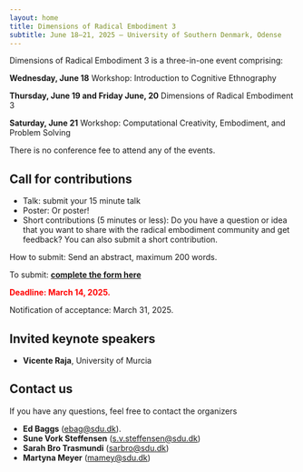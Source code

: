 ```yaml
---
layout: home
title: Dimensions of Radical Embodiment 3
subtitle: June 18–21, 2025 — University of Southern Denmark, Odense
---
```


Dimensions of Radical Embodiment 3 is a three-in-one event comprising:

**Wednesday, June 18** Workshop: Introduction to Cognitive Ethnography

**Thursday, June 19 and Friday June, 20** Dimensions of Radical Embodiment 3

**Saturday, June 21** Workshop: Computational Creativity, Embodiment, and Problem Solving

There is no conference fee to attend any of the events.

## Call for contributions
- Talk: submit your 15 minute talk 
- Poster: Or poster!
- Short contributions (5 minutes or less): Do you have a question or idea that you want to share with the radical embodiment community and get feedback? You can also submit a short contribution.

How to submit: Send an abstract, maximum 200 words.

To submit: [**complete the form here**](https://forms.gle/s6vA5bnYCurdYjoB9)

<span style="color:red">**Deadline: March 14, 2025.**</span>

Notification of acceptance: March 31, 2025.

## Invited keynote speakers
- **Vicente Raja**, University of Murcia

## Contact us

If you have any questions, feel free to contact the organizers
- **Ed Baggs** (ebag@sdu.dk).
- **Sune Vork Steffensen** (s.v.steffensen@sdu.dk)
- **Sarah Bro Trasmundi** (sarbro@sdu.dk)
- **Martyna Meyer** (mamey@sdu.dk)

